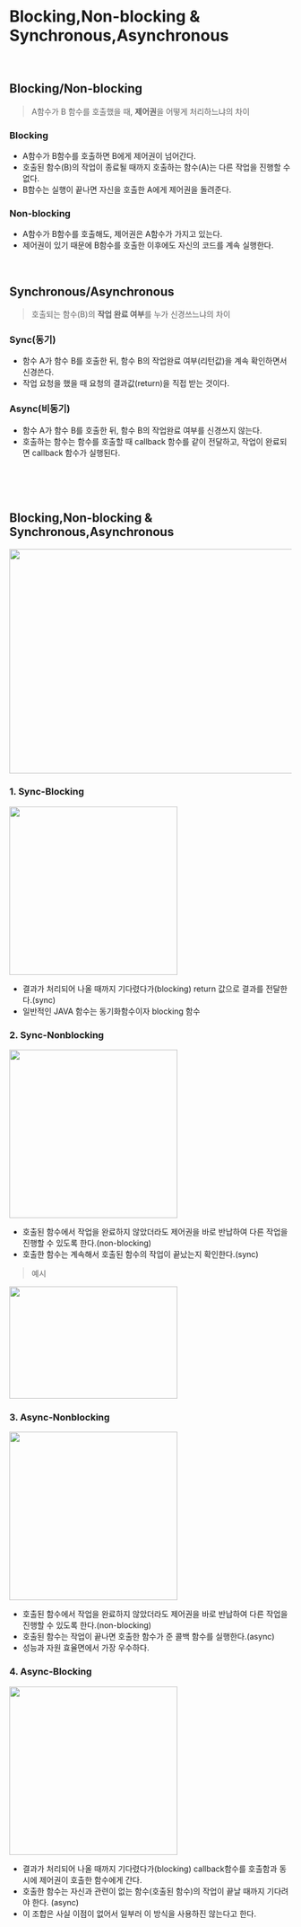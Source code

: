 # Blocking,Non-blocking & Synchronous,Asynchronous

<br>

## Blocking/Non-blocking
> A함수가 B 함수를 호출했을 때, **제어권**을 어떻게 처리하느냐의 차이

### Blocking
- A함수가 B함수를 호출하면 B에게 제어권이 넘어간다.
- 호출된 함수(B)의 작업이 종료될 때까지 호출하는 함수(A)는 다른 작업을 진행할 수 없다.
- B함수는 실행이 끝나면 자신을 호출한 A에게 제어권을 돌려준다.

### Non-blocking
- A함수가 B함수를 호출해도, 제어권은 A함수가 가지고 있는다.
- 제어권이 있기 때문에 B함수를 호출한 이후에도 자신의 코드를 계속 실행한다.

<br>

## Synchronous/Asynchronous
> 호출되는 함수(B)의 **작업 완료 여부**를 누가 신경쓰느냐의 차이

### Sync(동기)
- 함수 A가 함수 B를 호출한 뒤, 함수 B의 작업완료 여부(리턴값)을 계속 확인하면서 신경쓴다.
- 작업 요청을 했을 때 요청의 결과값(return)을 직접 받는 것이다.

### Async(비동기)
- 함수 A가 함수 B를 호출한 뒤, 함수 B의 작업완료 여부를 신경쓰지 않는다.
- 호출하는 함수는 함수를 호출할 때 callback 함수를 같이 전달하고, 작업이 완료되면 callback 함수가 실행된다.

<br>
<br>
<br>

## Blocking,Non-blocking & Synchronous,Asynchronous

<img height="400" width="600" src="https://user-images.githubusercontent.com/50553183/179927326-99041f95-24d8-4040-81e1-0979bd50e71a.png">
<br>

### 1. Sync-Blocking
<img height="300" width="300" src="https://user-images.githubusercontent.com/50553183/179927474-487fc91a-b175-46f3-bd84-75b246a4946b.png">

- 결과가 처리되어 나올 때까지 기다렸다가(blocking) return 값으로 결과를 전달한다.(sync)
- 일반적인 JAVA 함수는 동기화함수이자 blocking 함수

### 2. Sync-Nonblocking
<img height="300" width="300" src="https://user-images.githubusercontent.com/50553183/179927666-91b57f42-9070-4ad4-b6b0-ddf14c209a5e.png">

- 호출된 함수에서 작업을 완료하지 않았더라도 제어권을 바로 반납하여 다른 작업을 진행할 수 있도록 한다.(non-blocking)
- 호출한 함수는 계속해서 호출된 함수의 작업이 끝났는지 확인한다.(sync)

> 예시

<img height="200" width="300" src="https://user-images.githubusercontent.com/50553183/179927834-846e4ae6-06b1-4939-8799-95307c1f5d84.png">

### 3. Async-Nonblocking

<img height="300" width="300" src="https://user-images.githubusercontent.com/50553183/179927956-b36e1e03-a21a-4c01-8af7-35c51850fd11.png">

- 호출된 함수에서 작업을 완료하지 않았더라도 제어권을 바로 반납하여 다른 작업을 진행할 수 있도록 한다.(non-blocking)
- 호출된 함수는 작업이 끝나면 호출한 함수가 준 콜백 함수를 실행한다.(async)
- 성능과 자원 효율면에서 가장 우수하다.

### 4. Async-Blocking

<img height="300" width="300" src="https://user-images.githubusercontent.com/50553183/179928143-50beb720-0d88-426d-b2bd-61a7d77a7efa.png">

- 결과가 처리되어 나올 때까지 기다렸다가(blocking) callback함수를 호출함과 동시에 제어권이 호출한 함수에게 간다.
- 호출한 함수는 자신과 관련이 없는 함수(호출된 함수)의 작업이 끝날 때까지 기다려야 한다. (async)
- 이 조합은 사실 이점이 없어서 일부러 이 방식을 사용하진 않는다고 한다.

